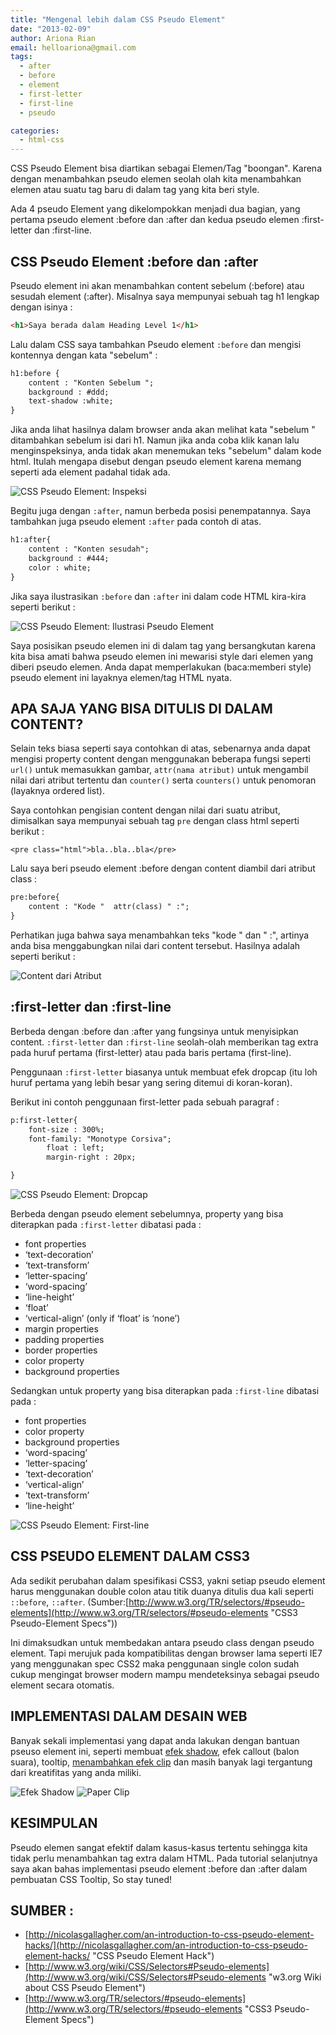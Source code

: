 ```yaml
---
title: "Mengenal lebih dalam CSS Pseudo Element"
date: "2013-02-09"
author: Ariona Rian
email: helloariona@gmail.com
tags: 
  - after
  - before
  - element
  - first-letter
  - first-line
  - pseudo

categories: 
  - html-css
---
```


CSS Pseudo Element bisa diartikan sebagai Elemen/Tag "boongan". Karena dengan menambahkan pseudo elemen seolah olah kita menambahkan elemen atau suatu tag baru di dalam tag yang kita beri style.

Ada 4 pseudo Element yang dikelompokkan menjadi dua bagian, yang pertama pseudo element :before dan :after dan kedua pseudo elemen :first-letter dan :first-line.

## CSS Pseudo Element :before dan :after

Pseudo element ini akan menambahkan content sebelum (:before) atau sesudah element (:after). Misalnya saya mempunyai sebuah tag h1 lengkap dengan isinya :

```html
<h1>Saya berada dalam Heading Level 1</h1>
```

Lalu dalam CSS saya tambahkan Pseudo element `:before` dan mengisi kontennya dengan kata "sebelum" :

```html
h1:before {
    content : "Konten Sebelum ";
    background : #ddd;
    text-shadow :white;
}
```

Jika anda lihat hasilnya dalam browser anda akan melihat kata "sebelum " ditambahkan sebelum isi dari h1. Namun jika anda coba klik kanan lalu menginspeksinya, anda tidak akan menemukan teks "sebelum" dalam kode html. Itulah mengapa disebut dengan pseudo element karena memang seperti ada element padahal tidak ada.

![CSS Pseudo Element: Inspeksi](/assets/img/inspect.png)

Begitu juga dengan `:after`, namun berbeda posisi penempatannya. Saya tambahkan juga pseudo element `:after` pada contoh di atas.

```html
h1:after{
    content : "Konten sesudah";
    background : #444;
    color : white;
}
```

Jika saya ilustrasikan `:before` dan `:after` ini dalam code HTML kira-kira seperti berikut :

![CSS Pseudo Element: Ilustrasi Pseudo Element](/assets/img/illustration.gif)

Saya posisikan pseudo elemen ini di dalam tag yang bersangkutan karena kita bisa amati bahwa pseudo elemen ini mewarisi style dari elemen yang diberi pseudo elemen. Anda dapat memperlakukan (baca:memberi style) pseudo element ini layaknya elemen/tag HTML nyata.

## APA SAJA YANG BISA DITULIS DI DALAM CONTENT?

Selain teks biasa seperti saya contohkan di atas, sebenarnya anda dapat mengisi property content dengan menggunakan beberapa fungsi seperti `url()` untuk memasukkan gambar, `attr(nama atribut)` untuk mengambil nilai dari atribut tertentu dan `counter()` serta `counters()` untuk penomoran (layaknya ordered list).

Saya contohkan pengisian content dengan nilai dari suatu atribut, dimisalkan saya mempunyai sebuah tag `pre` dengan class html seperti berikut :

```
<pre class="html">bla..bla..bla</pre>
```

Lalu saya beri pseudo element :before dengan content diambil dari atribut class :

```html
pre:before{
    content : "Kode "  attr(class) " :";
}
```

Perhatikan juga bahwa saya menambahkan teks "kode " dan " :", artinya anda bisa menggabungkan nilai dari content tersebut. Hasilnya adalah seperti berikut :

![Content dari Atribut](/assets/img/attr.png)

## :first-letter dan :first-line

Berbeda dengan :before dan :after yang fungsinya untuk menyisipkan content. `:first-letter` dan `:first-line` seolah-olah memberikan tag extra pada huruf pertama (first-letter) atau pada baris pertama (first-line).

Penggunaan `:first-letter` biasanya untuk membuat efek dropcap (itu loh huruf pertama yang lebih besar yang sering ditemui di koran-koran).

Berikut ini contoh penggunaan first-letter pada sebuah paragraf :

```html
p:first-letter{
    font-size : 300%;
    font-family: "Monotype Corsiva";
        float : left;
        margin-right : 20px;

}
```

![CSS Pseudo Element: Dropcap](/assets/img/first-letter.png)

Berbeda dengan pseudo element sebelumnya, property yang bisa diterapkan pada `:first-letter` dibatasi pada :

- font properties
- ‘text-decoration’
- ‘text-transform’
- ‘letter-spacing’
- ‘word-spacing’
- ‘line-height’
- ‘float’
- ‘vertical-align’ (only if ‘float’ is ‘none’)
- margin properties
- padding properties
- border properties
- color property
- background properties

Sedangkan untuk property yang bisa diterapkan pada `:first-line` dibatasi pada :

- font properties
- color property
- background properties
- ‘word-spacing’
- ‘letter-spacing’
- ‘text-decoration’
- ‘vertical-align’
- ‘text-transform’
- ‘line-height’

![CSS Pseudo Element: First-line](/assets/img/first-line.png)

## CSS PSEUDO ELEMENT DALAM CSS3

Ada sedikit perubahan dalam spesifikasi CSS3, yakni setiap pseudo element harus menggunakan double colon atau titik duanya ditulis dua kali seperti `::before`, `::after`. (Sumber:[http://www.w3.org/TR/selectors/#pseudo-elements](http://www.w3.org/TR/selectors/#pseudo-elements "CSS3 Pseudo-Element Specs"))

Ini dimaksudkan untuk membedakan antara pseudo class dengan pseudo element. Tapi merujuk pada kompatibilitas dengan browser lama seperti IE7 yang menggunakan spec CSS2 maka penggunaan single colon sudah cukup mengingat browser modern mampu mendeteksinya sebagai pseudo element secara otomatis.

## IMPLEMENTASI DALAM DESAIN WEB

Banyak sekali implementasi yang dapat anda lakukan dengan bantuan pseuso element ini, seperti membuat [efek shadow](/bermain-main-dengan-css3-box-shadow/ "Bermain-main dengan CSS3 : Box-shadow"), efek callout (balon suara), tooltip, [menambahkan efek clip](/how-to-add-a-paper-clip-on/ "How to add a paper clip on an element") dan masih banyak lagi tergantung dari kreatifitas yang anda miliki.

![Efek Shadow](/assets/img/lengkungtengah.jpg) ![Paper Clip](/assets/img/demo.png)

## KESIMPULAN

Pseudo elemen sangat efektif dalam kasus-kasus tertentu sehingga kita tidak perlu menambahkan tag extra dalam HTML. Pada tutorial selanjutnya saya akan bahas implementasi pseudo element :before dan :after dalam pembuatan CSS Tooltip, So stay tuned!

## SUMBER :

- [http://nicolasgallagher.com/an-introduction-to-css-pseudo-element-hacks/](http://nicolasgallagher.com/an-introduction-to-css-pseudo-element-hacks/ "CSS Pseudo Element Hack")
- [http://www.w3.org/wiki/CSS/Selectors#Pseudo-elements](http://www.w3.org/wiki/CSS/Selectors#Pseudo-elements "w3.org Wiki about CSS Pseudo Element")
- [http://www.w3.org/TR/selectors/#pseudo-elements](http://www.w3.org/TR/selectors/#pseudo-elements "CSS3 Pseudo-Element Specs")
